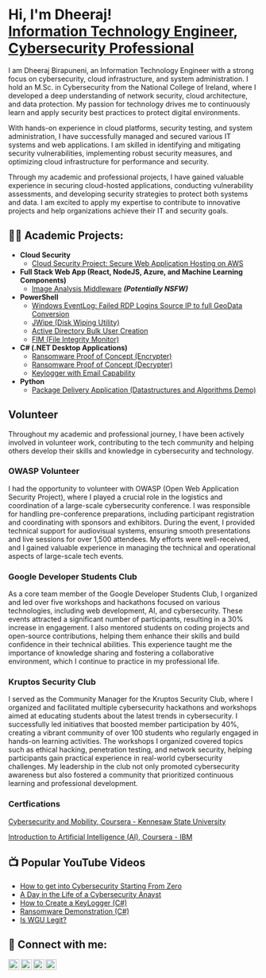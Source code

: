 <h1>Hi, I'm Dheeraj! <br/><a href="https://github.com/unknownslayer">Information Technology Engineer</a>, <a href="https://www.linkedin.com/in/dharshandhee/">Cybersecurity Professional</a> </h1>

I am Dheeraj Birapuneni, an Information Technology Engineer with a strong focus on cybersecurity, cloud infrastructure, and system administration. I hold an M.Sc. in Cybersecurity from the National College of Ireland, where I developed a deep understanding of network security, cloud architecture, and data protection. My passion for technology drives me to continuously learn and apply security best practices to protect digital environments.<br>

With hands-on experience in cloud platforms, security testing, and system administration, I have successfully managed and secured various IT systems and web applications. I am skilled in identifying and mitigating security vulnerabilities, implementing robust security measures, and optimizing cloud infrastructure for performance and security.<br>

Through my academic and professional projects, I have gained valuable experience in securing cloud-hosted applications, conducting vulnerability assessments, and developing security strategies to protect both systems and data. I am excited to apply my expertise to contribute to innovative projects and help organizations achieve their IT and security goals.<br>

<h2>👨‍💻 Academic Projects:</h2>

- <b>Cloud Security</b>
  - [Cloud Security Project: Secure Web Application Hosting on AWS](https://github.com/unknownslayer/Cloud-Security/)
- <b>Full Stack Web App (React, NodeJS, Azure, and Machine Learning Components)</b>
  - [Image Analysis Middleware](https://github.com/joshmadakor1/4chan-Image-Analysis-Middleware-C964) <b><i>(Potentially NSFW)</b></i>
- <b>PowerShell</b>
  - [Windows EventLog: Failed RDP Logins Source IP to full GeoData Conversion](https://github.com/joshmadakor1/Sentinel-Lab)
  - [JWipe (Disk Wiping Utility)](https://github.com/joshmadakor1/Jwipe.PowerShell)
  - [Active Directory Bulk User Creation](https://github.com/joshmadakor1/AD_PS)
  - [FIM (File Integrity Monitor)](https://github.com/joshmadakor1/PowerShell-Integrity-FIM)
- <b>C# (.NET Desktop Applications)</b>
  - [Ransomware Proof of Concept (Encrypter)](https://github.com/joshmadakor1/EncrypterPOC)
  - [Ransomware Proof of Concept (Decrypter)](https://github.com/joshmadakor1/DecrypterPOC)
  - [Keylogger with Email Capability](https://github.com/joshmadakor1/Key-Logger-With-Email)
- <b>Python</b>
  - [Package Delivery Application (Datastructures and Algorithms Demo)](https://github.com/joshmadakor1/Package-Delivery-Pathfinding-Algorithm)
 
  
<h2>Volunteer</h2>
Throughout my academic and professional journey, I have been actively involved in volunteer work, contributing to the tech community and helping others develop their skills and knowledge in cybersecurity and technology.<br>

<h3>OWASP Volunteer</h3>
I had the opportunity to volunteer with OWASP (Open Web Application Security Project), where I played a crucial role in the logistics and coordination of a large-scale cybersecurity conference. I was responsible for handling pre-conference preparations, including participant registration and coordinating with sponsors and exhibitors. During the event, I provided technical support for audiovisual systems, ensuring smooth presentations and live sessions for over 1,500 attendees. My efforts were well-received, and I gained valuable experience in managing the technical and operational aspects of large-scale tech events.<br>

<h3>Google Developer Students Club</h3>
As a core team member of the Google Developer Students Club, I organized and led over five workshops and hackathons focused on various technologies, including web development, AI, and cybersecurity. These events attracted a significant number of participants, resulting in a 30% increase in engagement. I also mentored students on coding projects and open-source contributions, helping them enhance their skills and build confidence in their technical abilities. This experience taught me the importance of knowledge sharing and fostering a collaborative environment, which I continue to practice in my professional life.<br>

<h3>Kruptos Security Club</h3>
I served as the Community Manager for the Kruptos Security Club, where I organized and facilitated multiple cybersecurity hackathons and workshops aimed at educating students about the latest trends in cybersecurity. I successfully led initiatives that boosted member participation by 40%, creating a vibrant community of over 100 students who regularly engaged in hands-on learning activities. The workshops I organized covered topics such as ethical hacking, penetration testing, and network security, helping participants gain practical experience in real-world cybersecurity challenges. My leadership in the club not only promoted cybersecurity awareness but also fostered a community that prioritized continuous learning and professional development.<be>

<h3>Certfications</h3>
<a href="https://coursera.org/share/ae5585beef5117f1376fcf25d59ea2a4">Cybersecurity and Mobility, Coursera - Kennesaw State University</a> <br>

<a href="https://coursera.org/share/820ceaa38b72f45249162cacfa7e1f67"> Introduction to Artificial Intelligence (AI), Coursera - IBM </a> <br>

<h2>📺 Popular YouTube Videos</h2>

- [How to get into Cybersecurity Starting From Zero](https://www.youtube.com/watch?v=a83ASGn_V_s)
- [A Day in the Life of a Cybersecurity Anayst](https://www.youtube.com/watch?v=uHy3oM7NnoU)
- [How to Create a KeyLogger (C#)](https://www.youtube.com/watch?v=N-L9hklSlNk)
- [Ransomware Demonstration (C#)](https://www.youtube.com/watch?v=OfvdQeh79s0)
- [Is WGU Legit?](https://www.youtube.com/watch?v=E2MwRWxDBkA)

<h2> 🤳 Connect with me:</h2>

[<img align="left" alt="JoshMadakor | YouTube" width="22px" src="https://cdn.jsdelivr.net/npm/simple-icons@v3/icons/youtube.svg" />][youtube]
[<img align="left" alt="JoshMadakor | Twitter" width="22px" src="https://cdn.jsdelivr.net/npm/simple-icons@v3/icons/twitter.svg" />][twitter]
[<img align="left" alt="JoshMadakor | LinkedIn" width="22px" src="https://cdn.jsdelivr.net/npm/simple-icons@v3/icons/linkedin.svg" />][linkedin]
[<img align="left" alt="JoshMadakor | Instagram" width="22px" src="https://cdn.jsdelivr.net/npm/simple-icons@v3/icons/instagram.svg" />][instagram]

[twitter]: https://twitter.com/joshmadakor
[youtube]: https://www.youtube.com/c/joshmadakor
[instagram]: https://www.instagram.com/joshmadakor/
[linkedin]: https://linkedin.com/in/joshmadakor

<!--
**joshmadakor1/joshmadakor1** is a ✨ _special_ ✨ repository because its `README.md` (this file) appears on your GitHub profile.

Here are some ideas to get you started:

- 🔭 I’m currently working on ...
- 🌱 I’m currently learning ...
- 👯 I’m looking to collaborate on ...
- 🤔 I’m looking for help with ...
- 💬 Ask me about ...
- 📫 How to reach me: ...
- 😄 Pronouns: ...
- ⚡ Fun fact: ...
-->
